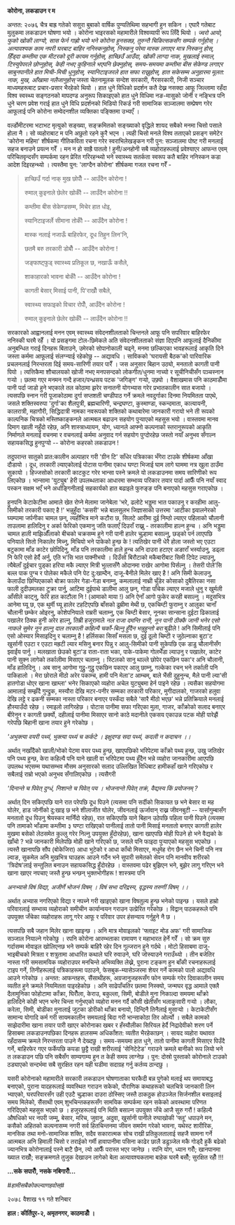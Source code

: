 **कोरोना, लकडाउन र म**

अन्तत: २०७६ चैत्र बाह्र गतेको ससुरा बुबाको वार्षिक पुण्यतिथिमा सहभागी हुन सकिन ।
एघारै गतेबाट मुलुकमा लकडाउन घोषणा भयो । कोरोना भाइरसको महामारीले विश्वव्यापी रूप
लिँदै थियो । *ज्वरो आयो, फुको खोकी लाग्यो, सास फेर्न गाह्रो भयो भने कोरोना हुनसक्छ,
तुरुन्तै चिकित्सकसँग सम्पर्क गर्नुहोस् । अत्यावश्यक काम नपरी घरबाट बाहिर ननिस्कनुहोस्,
निस्कनु परेमा मास्क लगाएर मात्र निस्कनु होस्, हिँड्दा कम्तीमा एक मीटरको दूरी कायम
गर्नुहोस्, हाच्छिउँ आउँदा, खोकी लाग्दा नाक, मुखलाई रुमाल, टिस्युपेपरले छोप्नुहोस्, केही
नभए कुहिनाले भएपनि छेक्नुहोस्, समय-समयमा कम्तीमा बीस सेकेण्ड लगाएर साबुनपानीले हात
मिची-मिची धुनुहोस्, स्यानिटाइजरले हात सफा राख्नुहोस्, हात सकेसम्म अनुहारमा मूलत:
नाक, मुख, आँखामा नलैजानुहोस्* जस्ता चेतनामूलक सन्देश सरकारी, गैरसरकारी, निजी सञ्चार
माध्यमहरूबाट प्रचार-प्रसार भैरहेको थियो । हात धुने विधिको प्रदर्शन कतै देख्न नसक्दा आफू
जिल्लामा रहँदा विश्व स्वस्थ्य सङ्गठनको मापदण्ड अनुरूप सिकाइएको हात धुने विधिमा
नङ-मासुको जोर्नी र नङ्भित्र पनि धुने चरण प्रवेश गराई हात धुने विधि प्रदर्शनको भिडियो
रिकर्ड गरी सामाजिक सञ्जालमा सम्प्रेषण गरेर आफूलाई पनि कोरोना सम्वेदनशील व्यक्तिका
पङ्क्तिमा उभ्यएँ ।

वर्ल्डोमीटरमा भटाभट मृत्युको सङ्ख्या, सङ्क्रमितको सङ्ख्याको वृद्धिले शायद सबैको मनमा
चिसो पसाले होला नै । सो व्यहोराबाट म पनि अछुतो रहने कुरै भएन । त्यही चिसो मनले
विश्व तताएको प्रसङ्ग समेटेर 'कोरोना महिमा' शीर्षकमा गीतिकविता रचना गरेर
स्वराभिलेखङ्कन गरी पुन: सञ्जालमा पोष्ट गरी मनलाई सहज बनाउने प्रयत्न गरेँ । मन न हो
साह्रै पातलो ! हुनी/अनहोनी सबै व्यहोराहरूलाई प्रवेश्याएर आफन्त एवम् परिचितवृन्दसँग
सम्पर्कमा रहन प्रेरित गरिरहन्थ्यो भने स्वास्थ्य सतर्कता स्वरूप कतै बाहिर ननिस्कन कडा
आदेश दिइरहन्थ्यो । त्यस्तैमा पुन: 'लाग्दैन कोरोना' शीर्षकमा गजल रचना गरेँ -

> हाच्छिउँ गर्दा नाक् मुख छोपौँ -- आउँदैन कोरोना !
>
> रुमाल् कुइनाले छेलेर खोकौँ -- लाउँदैन कोरोना !!
>
> कम्तीमा बीस सेकेण्डसम्म, मिचेर हात धोइ,
>
> स्यानिटाइजर्ले सीमाना तोकौँ -- आउँदैन कोरोना !
>
> मास्क नलाई नजाऊँ बाहिरफेर, दूध तिहुन लिन'नि,
>
> छतमै बरु तरकारी डोबौँ -- आउँदैन कोरोना !
>
> जङ्फाष्ट्फुड् स्वास्थ्य प्रतिकूल छ, नखाऊँ कसैले,
>
> शाकाहारको भावना बोकौँ -- आउँदैन कोरोना !
>
> कागती बेसार् मिसाई पानी, पि'राखौँ सबैले,
>
> स्वास्थ्य सफाइको विचार रोपौँ, आउँदैन कोरोना !
>
> रुमाल् कुइनाले छेलेर खोकौँ -- लाउँदैन कोरोना !!

सरकारको आह्वानलाई मनन एवम् स्वास्थ्य संवेदनशीलताको चिन्तनले आफू पनि सपरिवार
बाहिरफेर ननिस्की घरमै रहेँ । यो प्रसङ्गमा टोल-छिमेकले अति संवेदनशीलताको संज्ञा दिएपनि
आफूलाई दैनिकीमा अनुबन्धित गराई दिनहरू बिताउने, उमेरको सोपानोकाली चढ्ने, मनमा
छल्किएका भावहरूलाई आकृति दिने जस्ता कर्ममा आफूलाई संलग्न्याई रहेकोछु -- अद्यावधि ।
साविकको 'घरायसी बैठक'को पारिवारिक प्रचलनलाई निरन्तरता दिई समय-सारिणी तयार
पारेँ । जस अनुसार बिहान उठ्यो, मनतातो कागती पानी पियो । त्यत्तिकैमा शौचालयको
खोजी नभए मनपसन्दको लोकगीत/धुनमा नाच्यो र सूचीनिचीसँग पञ्चस्नान गर्‍यो । छतमा गएर
मनमन गन्दै हजार/पन्ध्रसय पटक 'जगिङ्ग' गर्‍यो, उफ्र्यो । वैशाखमास पनि काठमाडौँमा
पानी पर्दा जाडो हुने भएकाले तल कोठामा झरेर सनातनी योगभ्यास गरेर प्रभातकालीन सात
बजायो । त्यसपछि स्नान गरी पूजाकोठामा दुर्गा सप्तशती चण्डीपाठ गर्ने क्रमले नवदुर्गाका
दिनमा नियमितता पाएथे, जसले शक्तिस्वरुपा 'दुर्गा'का शैलपुत्री, ब्रह्मचारिणी,
चन्द्रघण्टा, कुस्माण्डा, स्कन्दमाता, कात्यायनी, कालरात्री, महागौरी, सिद्धिदात्री
नामका नवरूपको शक्तिको कथाबारेमा जानकारी गरायो भने ती रूपको काल्पनिक चित्रको
मस्तिष्काङ्कनले आत्मबल बढाउन सहयोग पुर्‍याएको महसुस भयो । वास्तवमा मानव दिमाग खाली
नहुँदो रहेछ, अनि शास्त्राध्यायन, योग, ध्यानले आफ्नो कल्पनाको स्तरानुरूपको आकृति
निर्माणले मनलाई वचनमा र वचनलाई कर्ममा अनुवाद गर्न सहयोग पुग्दोरहेछ जस्तो नयाँ अनुभव
सँगाल्न सहायकसिद्ध हुनपुग्यो -- कोरोना कहरको लकडाउन !

तदुपरान्त सातुको प्रात:कालीन अल्पाहार गरी 'ग्रीन टि' साँधेर पत्रिकाका भँगेरा टाउके
शीर्षकमा आँखा दौडायो । दूध, तरकारी ल्याएकोलाई पोटास पानीमा एकाध घण्टा भिजाई
घाम लागे घाममा नत्र खुला ठाउँमा सुकायो । हिज्जसोको तरकारी काटकुट गरेर भान्सा पस्ने
क्रमले यो लकडाउनमा समय सारिणीको रूप लिएकोछ । भान्सामा 'युट्युब' हेरी उपलब्धताका
आधारमा सम्भाव्य परिकार तयार पार्दा आफैँ पनि नयाँ स्वाद पस्कन सक्षम भएँ भने
अर्धाङ्गिनीलाई सहकार्यको हात बढाइले फुरुङ्ङ पनि बनाएको महसुस गराएकोछ ।

हुनपनि केटाकेटीमा आमाले खेत रोप्ने मेलामा जानेबेला 'भरे, ढलोटे भड्डुमा भात पकाउनु र
करहीमा आलु-सिमीको तरकारी पकाए है !' भन्नुहुँदा 'कसरी' भन्ने बालसुलभ जिज्ञासाको
उत्तरमा 'आटीका झ्यालनेरको घ्यम्पामा जर्पनीका चामल छन्, त्यहींभित्र माने कटौरा छ,
सिलटे आरीमा दुई निम्ठो ल्याएर पहिलाको चौलानी ताउलामा हालिदिनु र अर्का फेरिको
एकमानु जति फलाएँ दिउराँ राख्नु - तरकालीमा हाल्न हुन्च । अनि भड्डुमा चामल हाली
माझिऔँलाको बीचको चक्रसम्म हुने गरी पानी हालेर चुल्हामा बसाल्नु, छड्को पर्न लाएपछि
पनियाले सितो निकालेर मिच्नु, मिचियो भने पाकेको हुन्छ के ! त्यतिखेर पानी धेरै होला
जस्तो भए एउटा बटुकामा माँड काटेर छोपिदिनु, माँड पनि तरकालीमा हाले हुन्च अनि दाउरा
हटाएर अङाराँ भर्स्याउनु, डढ्ला नि फेरि एसो हेर्दै अर्नु, एति भ'सि भात पाक्नीभयो ।
दिउँसो बिरौटाको मकैबारीबाट सिमी टिपेट ल्याउनु, त्यैबेलाँ दुईचार पुड्का हरिया मकै
ल्याएर मित्री भुत्लासँगै ओदानमा राखेर आगोमा पिर्सल्नु । तेसरी पोले'सि बल्ल पाक पुग्च र
पोलेका मकैले पनि पेट दु:खाम्दैन, दाजू-बैनीले मिलेर खाए है ! अनि सिमी केलाउनु, केलाउँदा
छिप्पिएकाको बोक्रा फालेर गेडा-गेडा बनाम्नु, कमलालाई नाथ्री चुँडेर कोसाको दुबैतिरका
नसा फाली दुदीउमलका टुक्रा पार्नु, आटिमा दुईपाथे डालीमा आलु छन्, गोडा पाँचेक ल्याएर
मजाले धुनु र खुर्मली आँसीले काट्नु, फेरि हात काटौला नि ! (आमाको माया !) अनि ऐनाँ
आगो फुकेर करही बसाल्नु । मदुसभित्र आनेमा घ्यू छ, एक थुर्मी घ्यू हालेर टहटिएपछि बाँसको
ढुम्रीमा मेथी छ, एकचिम्टी फुराम्नु र आलुका चानाँ चौलानी छम्केर ओइरनु, कोशेपनियाले
राम्ररी चलाम्नु, एक चिम्टी बेसार, नूनका सान्साना दुईटा ढिकालाई पखालेर ठिक्क हुनी
अरेर हाल्नु, तिम्री हजुरामाले *नल राजा दमन्ति रानी, नून पानी ठीक्कै जानी भनेर एसो
नाकले सुमेर नून हाल्नु दाल तरकाली कहिल्यै चर्को-बिल्नु हुँदैन भन्नुहुन्तो बरा* बुढीले ! अनि
सिमीलाई पनि एसो ओस्यार मिसाइदिनु र चलाम्नु है ! हर्लिसका सिसाँ मसला छ, दुई ठूलो
चिम्टी र जुठेल्नाका बुटा'ट खुर्सानी एउटा र एउटा मह्रटी ल्यार मसिनु बनार पिन्नु र
आलु-सिमीको पानी सुकेपछि एक डाडु चौलानीसँग झ्वाईंय पार्नु । मलखाता छेउको बुटा'ड
राता-राता भका, पाके-पाकेमा गोलभेँडा ल्याउनु र पखालेर, काटेर पानी सुक्न लागेको
तर्कालीमा मिसाएर चलाम्नु । स्टिलको सानु थाल्ले छोपेर एकछिन पका'र अनि चौलानी, माँड
हालिदिनु । अब सानु आगोमा गुद्रु-गुद्रु एकछिन पकाएर आलु छाम्नु, गल्केका रचन् भने तर्काली
पनि पाकिहालो । मेरा छोराले मीठो अरेर पकाम्च, हामी पनि मेला'ट आम्चम्, बाले भैंसी
दुहुनुन्च, मैले पानी ल्या'सी हातगोडा धोएर खाना खाम्ला' भनेर सिकाएको व्यहोरा अचेल
युट्युबमा हेर्न पाइने रहेछ । त्यसैका सहयोगमा आमालाई सम्झँदै गुन्द्रुक, मस्यौरा देखि
मटर-पनीर सम्मका तरकारी परिकार, मुगीदालको, गाजरको हलुवा देखि लट्टे र ढकनी सम्मका
नास्ता परिकार बनाएर पस्कँदा सबैले 'सारै मीठो भएछ' भन्ने प्रतिक्रियाले मनलाई
हौस्याउँदो रहेछ । रमाइलो लागिरहेछ । पोटास पानीमा सफा गरिएका मुला, गाजर,
काँक्रोको सलाद बनाएर बीरेनुन र कागती छर्क्यो, दहीलाई पानीमा मिसाएर सानो काठे
मदानीले एकसय एकाउन्न पटक मोही पारेझैं गरेपछि बिहानी खाना तयार हुने गरेकोछ ।

*'अभुक्त्या वयरी पथ्यं, भुक्त्या पथ्यं च कर्कटे । इक्षुदण्ड सदा पथ्यं, कदली न कदाचन ।।*

अर्थात् नखाँदैको खाली/भोको पेटमा वयर पथ्य हुन्छ, खाएपछिको भरिपेटमा काँक्रो पथ्य हुन्छ,
उखु जतिखेर पनि पथ्य हुन्छ, केरा कहिल्यै पनि याने खाली वा भरिपेटमा पथ्य हुँदैन भन्ने
व्यहोरा जानकारीमा आएपछि उपलब्ध भएसम्म यथासम्भव मौसम अनुसारको सलाद उल्लिखित
विधिबाट हामीकहाँ खाने गरिएकोछ र सबैलाई राम्रो भएको अनुभव सँगालिएकोछ । त्यसैगरी

*'दिनान्ते च पिवेत् दुग्धं, निशान्ते च पिवेत् पय । भोजनान्ते पिवेत् तक्रं, वैद्यस्य किं
प्रयोजनम् ?*

अर्थात् दिन सकिएपछि याने रात परेपछि दूध पिउने (त्यसमा पनि सर्दीको सिकायत छ भने
बेसार वा मह घोलेर, हाड जोर्नीको दु:खाइ छ भने शीलाजीत घोलेर, जीवनलाई ऊर्जावान्
राख्न जीवनबुटी -- यार्सागुम्बासँग मनतातो दूध पिउनु श्रेयस्कर मानिँदो रहेछ), रात
सकिएपछि याने बिहान उठेपछि पहिला पानी पिउने (त्यसमा पनि तामाको भाँडामा कम्तीमा
३ घण्टा राखिएको पानीलाई तातो पानी मिसाई मनतातो बनाएर कागती हालेर मुखमा बसेको
लेठसमेत कुल्लु गरेर निल्नु उपयुक्त हुँदोरहेछ), खाना खाएपछि मोही पिउने हो भने वैद्यको के
खाँचो ? भन्ने जानकारी मिलेपछि मोही खाने गरिएको छ, जसले पनि फाइदा पुर्‍याएको महसुस
भएकोछ । त्यस्तै खानापछि सौंप (बोकेजिरा) आधा भुटेको र आधा काँचो मिसाएर, मधुमेह रोग
छैन भने चिनी पनि नत्र ल्वाङ, सुकमेल अनि मुखभित्र घाउहरू आउने गर्दैन भने सुपारी समेतको
सेवन पनि मानवीय शरीरको 'त्रिदोष'लाई सन्तुलित बनाउन सहायकसिद्ध हुँदोरहेछ ।
वास्तवमा पढेर बुझिएन भने, बुझेर लागु गरिएन भने खाना खाएर नपचाए जस्तै हुन्छ भन्छन्
भुक्तभोगीहरू ! शास्त्रमा पनि

*अनभ्यासे विषं विद्या, अजीर्णे भोजनं विषम् । विषं सभा दरिद्रस्य, वृद्धस्य तरुणीं विषम्
।।*

अर्थात् अभ्यास नगरिएको विद्या र नपच्ने गरी खाइएको खाना विषतुल्य हुन्छ भनेको पाइन्छ ।
यसले हाम्रो परिवारलाई सम्भाव्य व्यहोराको समीचीन कार्यान्वयन गराउन उत्प्रेरित गरेकोछ
। विद्वान् पाठकहरूले पनि उपयुक्त जँचेका व्यहोराहरू लागू गरेर आफू र परिवार उपर हंसन्याय
गर्नुहुने नै छ ।

त्यसपछि सबै जहान मिलेर खाना खाइन्छ । अनि मात्र मोवाइलको 'फ्लाइट मोड अफ' गरी
सामाजिक सञ्जाल नियाल्ने गरेकोछु । रपनि कोरोना आरम्भताका रामायण र महाभारत हेर्ने
गरेँ । सो क्रम सुरु गर्दासम्म मोवाइल खोलिएनछ भने सम्पर्क बाहिरै रहेर दिन गुल्जरान हुने
गर्दथे । मोटो हिसाबमा दाजू-भाइबीचको मित्रता र शत्रुतामा आधारित कथाले घरि रुवाउने,
घरि जोस्याउने गराउँथ्यो । तीन बजेतिर नास्ता गरी समसामयिक व्यहोराउपर मनचिन्ते
अभिव्यक्ति लेख्ने, पुराना टङ्कण हुन बाँकी रचनाहरूलाई टाइप गर्ने, तिनीहरूलाई
पत्रिकाहरूमा पठाउने, फेसबुक-म्यासेञ्जरमा शेयर गर्ने कामको पालो अद्यावधि आउने गरेकोछ ।
अन्तत: आफन्तहरू, सैंसाथीहरू, अग्रजानुजहरूसँग फोन सम्पर्क गरेर दिवाकालीन समय व्यतीत हुने
क्रमले नियमितता पाइरहेकोछ । अनि साढेपाँचतिर छतमा निस्क्यो, जन्मघर वृद्ध आमाले एक्लै
दैलामुनिका फोहोटामा काँक्रा, घिरौँला, केराउ, बकुल्ला, सिमी, बोडीले मुना निकाल्दा
समयमा थाँक्रो हालिदिने कोही भएन भनेर चिन्ता गर्नुभएको व्यहोरा मनन गर्दै कौसी खेतीसँग
भलाकुसारी गर्‍यो । लौका, करेला, सिमी, बोडीका मुनालाई जुटका डोरीको थाँक्रा बनायो,
दिन्दिनै तिनैलाई मुसार्‍यो । केटाकेटीसँग सामान्य योगादि कर्म गरी सायमकालीन समयलाई
बिदा गरी भान्साकोठा तिर ओर्ल्यो । सबैले कामको साझेदारीमा खाना तयार पारी खाएर
कोरोनाका खबर र हँस्यौलीका सिरियल हेर्दै निद्रादेवीको शरण पर्ने हिसाबमा
लकडाउनपछिका दिनहरू हालसम्म अधिकाँशत: व्यतीत भैरहेकाछन् । सायद व्यहोरा यथावत
रहँदासम्म क्रमले निरन्तरता पाउने नै देख्दछु । समय-समयमा हात धुने, तातो पानीमा कागती
मिसाएर पिउँदै गर्ने, बाहिरफेर गएर फर्केपछि कपडा छुट्टै राखी शरीरलाई 'सेनिटेटेड' गराउने
क्रमले बानीको रूप लियो भने त लकडाउन पछि पनि सबैसँग साम्यगाम्य हुन त केही समय लाग्नेछ
। पुन: दोस्रो पुस्ताको कोरोनाले टाउको ठड्याएको सन्दर्भमा सबै सुरक्षित रहन यही घडीमा
सदाग्रह गर्नु कर्तव्य ठान्दछु ।

यसरी कोरोनाको महामारीले सरकारी लकडाउन घोषणाताका घरकैदी बन्न पुगेको मलाई थप
समायाबद्ध बनाएको, पुराना यादहरूलाई व्यवस्थित गराउन सकेको, पौराणिक कथाहरूको
चलचित्रे जानकारी लिन भ्याएको, घरपरिवारसँग उही एउटै चुल्हाका दाउरा ठोस्सिए जस्तै
ठाकठुक होउञ्जेल सिर्जनशील बसाइलाई समय मिलेको, सैंसाथी एवम् शुभचिन्तकहरूसँग सामयिक
सम्पर्कमा रहन सकेको अवस्थामा परिणत गरिदिएको महसुस भएको छ । हजुरहरूलाई पनि थिति
बसाल्न उपयुक्त जँचे आजै सुरु गरौं ! कहिल्यै औषधिको भर नपरी जम्मू, बेसार, मरिच, जुवानु,
अदुवा, खुर्सानी पानीले रुघाखोकी 'फ्लू' धपाउने मन, कसैको अहितको कल्पनासम्म नगरी सर्व
हितचिन्तनमा जीवन समर्पण गरेको भावना, यथेस्ट शारीरिक, मानसिक तथा मनो-सामाजिक
शक्ति, सदैव सकारात्मक सोच राखी प्रतिकुलतालाई सहजै सामना गर्ने आत्मबल अनि हिमाली
चिसो र तराईको गर्मी हावापानीमा पसिना काढेर छालै डढुञ्जेल मकै गोड्दै हुर्के बढेको
ज्यानभित्र कोरोनालाई पस्ने बाटै छैन, त्यो आफैँ परास्त भएर जानेछ । रपनि योग, ध्यान
गरौँ; खानपानमा ख्याल राखौँ; सङ्क्रमणले तुजुक देखाउन लागेको बेला अत्यावश्यकतामा बाहेक
घरमै बसौँ; सुरक्षित रहौँ !!!

**...सके सपारौँ, नसके नबिगारौँ...**

*#हामीसबैकोकल्याणहवोस्#*

२०७८ वैशाख ११ गते शनिबार

**हाल : कीर्तिपुर-२, अमृतनगर, काठमाडौँ ।**
